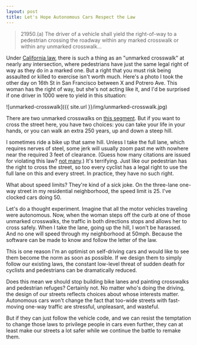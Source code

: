 ```yaml
---
layout: post
title: Let's Hope Autonomous Cars Respect the Law
---
```


> 21950.(a) The driver of a vehicle shall yield the right-of-way to a pedestrian crossing the roadway within any marked crosswalk or within any unmarked crosswalk...

Under [California law][cal-vehicle-code], there is such a thing as an "unmarked crosswalk" at nearly any intersection, where pedestrians have just the same legal right of way as they do in a marked one. But a right that you must risk being assaulted or killed to exercise isn't worth much. Here's a photo I took the other day on 16th St in San Francisco between X and Potrero Ave. This woman has the right of way, but she's not acting like it, and I'd be surprised if one driver in 1000 were to yield in this situation: 

![unmarked-crosswalk]({{ site.url }}/img/unmarked-crosswalk.jpg)

There are two unmarked crosswalks on [this segment][16th-st]. But if you want to cross the street here, you have two choices: you can take your life in your hands, or you can walk an extra 250 years, up and down a steep hill.

I sometimes ride a bike up that same hill. Unless I take the full lane, which requires nerves of steel, some jerk will usually zoom past me with nowhere near the required 3 feet of clearance. (Guess how many citations are issued for violating this law? [not many][3-feet-violations].) It's terrifying. Just like our pedestrian has the right to cross the street, so too every cyclist has a legal right to use the full lane on this and every street. In practice, they have no such right.

What about speed limits? They're kind of a sick joke. On the three-lane one-way street in my residential neighborhood, the speed limit is 25. I've clocked cars doing 50. 

Let's do a thought experiment. Imagine that all the motor vehicles traveling were autonomous. Now, when the woman steps off the curb at one of those unmarked crosswalks, the traffic in both directions stops and allows her to cross safely. When I take the lane, going up the hill, I won't be harassed. And no one will speed through my neighborhood at 50mph. Because the software can be made to know and follow the letter of the law.

This is one reason I'm an optimist on self-driving cars and would like to see them become the norm as soon as possible. If we design them to simply follow our existing laws, the constant low-level threat of sudden death for cyclists and pedestrians can be dramatically reduced.

Does this mean we should stop building bike lanes and painting crosswalks and pedestrian refuges? Certainly not. No matter who's doing the driving, the design of our streets reflects choices about whose interests matter. Autonomous cars won't change the fact that too-wide streets with fast-moving one-way traffic are stressful, unpleasant, and wasteful. 

But if they can just follow the vehicle code, and we can resist the temptation to change those laws to privilege people in cars even further, they can at least make our streets a lot safer while we continue the battle to remake them.

[cal-vehicle-code]: [http://www.leginfo.ca.gov/cgi-bin/displaycode?section=veh&group=21001-22000&file=21949-21971] 
[16th-st]: [https://www.google.com/maps/@37.7621342,-122.4119168,421a,20y,41.61t/data=!3m1!1e3!5m1!1e4]
[3-feet-violations]: [https://www.youtube.com/watch?v=cJjpffKnJMM&feature=youtu.be&t=25s]



